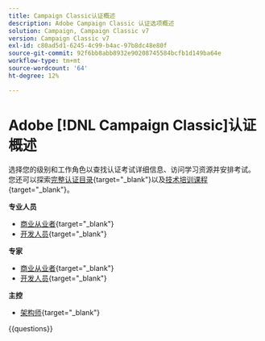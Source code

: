 ```yaml
---
title: Campaign Classic认证概述
description: Adobe Campaign Classic 认证选项概述
solution: Campaign, Campaign Classic v7
version: Campaign Classic v7
exl-id: c80ad5d1-6245-4c99-b4ac-97b8dc48e80f
source-git-commit: 92f6bb8abb8932e90208745584bcfb1d149ba64e
workflow-type: tm+mt
source-wordcount: '64'
ht-degree: 12%

---
```


# Adobe [!DNL Campaign Classic]认证概述

选择您的级别和工作角色以查找认证考试详细信息、访问学习资源并安排考试。 您还可以探索[完整认证目录](https://certification.adobe.com/certifications){target="_blank"}以及[技术培训课程](https://certification.adobe.com/courses/?/courses){target="_blank"}。

**专业人员**

* [商业从业者](https://certification.adobe.com/certification/campaign-classic-business-practitioner-professional){target="_blank"} <!--AD0-E329-->
* [开发人员](https://certification.adobe.com/certification/developer-professional){target="_blank"} <!--AD0-E331-->

**专家**

* [商业从业者](https://certification.adobe.com/certification/campaign-classic-business-practitioner-expert){target="_blank"} <!--AD0-E327-->
* [开发人员](https://certification.adobe.com/certification/campaign-classic-developer-expert){target="_blank"} <!--AD0-E330-->

**主控**

* [架构师](https://certification.adobe.com/certification/campaign-classic-architect-master){target="_blank"} <!--AD0-E328-->

{{questions}}

